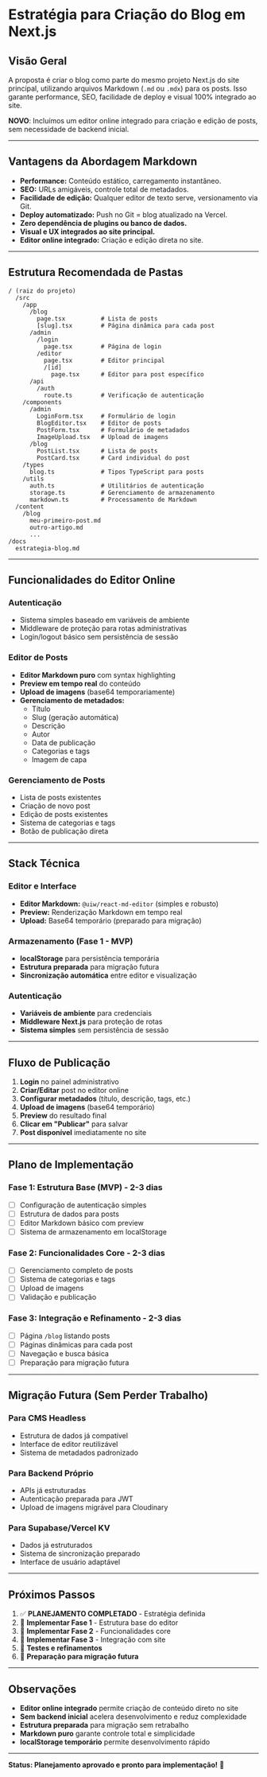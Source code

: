 # Estratégia para Criação do Blog em Next.js

## Visão Geral

A proposta é criar o blog como parte do mesmo projeto Next.js do site principal, utilizando arquivos Markdown (`.md` ou `.mdx`) para os posts. Isso garante performance, SEO, facilidade de deploy e visual 100% integrado ao site.

**NOVO**: Incluímos um editor online integrado para criação e edição de posts, sem necessidade de backend inicial.

---

## Vantagens da Abordagem Markdown
- **Performance:** Conteúdo estático, carregamento instantâneo.
- **SEO:** URLs amigáveis, controle total de metadados.
- **Facilidade de edição:** Qualquer editor de texto serve, versionamento via Git.
- **Deploy automatizado:** Push no Git = blog atualizado na Vercel.
- **Zero dependência de plugins ou banco de dados.**
- **Visual e UX integrados ao site principal.**
- **Editor online integrado:** Criação e edição direta no site.

---

## Estrutura Recomendada de Pastas

```
/ (raiz do projeto)
  /src
    /app
      /blog
        page.tsx          # Lista de posts
        [slug].tsx        # Página dinâmica para cada post
      /admin
        /login
          page.tsx        # Página de login
        /editor
          page.tsx        # Editor principal
          /[id]
            page.tsx      # Editor para post específico
      /api
        /auth
          route.ts        # Verificação de autenticação
    /components
      /admin
        LoginForm.tsx     # Formulário de login
        BlogEditor.tsx    # Editor de posts
        PostForm.tsx      # Formulário de metadados
        ImageUpload.tsx   # Upload de imagens
      /blog
        PostList.tsx      # Lista de posts
        PostCard.tsx      # Card individual do post
    /types
      blog.ts             # Tipos TypeScript para posts
    /utils
      auth.ts             # Utilitários de autenticação
      storage.ts          # Gerenciamento de armazenamento
      markdown.ts         # Processamento de Markdown
  /content
    /blog
      meu-primeiro-post.md
      outro-artigo.md
      ...
/docs
  estrategia-blog.md
```

---

## Funcionalidades do Editor Online

### Autenticação
- Sistema simples baseado em variáveis de ambiente
- Middleware de proteção para rotas administrativas
- Login/logout básico sem persistência de sessão

### Editor de Posts
- **Editor Markdown puro** com syntax highlighting
- **Preview em tempo real** do conteúdo
- **Upload de imagens** (base64 temporariamente)
- **Gerenciamento de metadados:**
  - Título
  - Slug (geração automática)
  - Descrição
  - Autor
  - Data de publicação
  - Categorias e tags
  - Imagem de capa

### Gerenciamento de Posts
- Lista de posts existentes
- Criação de novo post
- Edição de posts existentes
- Sistema de categorias e tags
- Botão de publicação direta

---

## Stack Técnica

### Editor e Interface
- **Editor Markdown:** `@uiw/react-md-editor` (simples e robusto)
- **Preview:** Renderização Markdown em tempo real
- **Upload:** Base64 temporário (preparado para migração)

### Armazenamento (Fase 1 - MVP)
- **localStorage** para persistência temporária
- **Estrutura preparada** para migração futura
- **Sincronização automática** entre editor e visualização

### Autenticação
- **Variáveis de ambiente** para credenciais
- **Middleware Next.js** para proteção de rotas
- **Sistema simples** sem persistência de sessão

---

## Fluxo de Publicação
1. **Login** no painel administrativo
2. **Criar/Editar** post no editor online
3. **Configurar metadados** (título, descrição, tags, etc.)
4. **Upload de imagens** (base64 temporário)
5. **Preview** do resultado final
6. **Clicar em "Publicar"** para salvar
7. **Post disponível** imediatamente no site

---

## Plano de Implementação

### Fase 1: Estrutura Base (MVP) - 2-3 dias
- [ ] Configuração de autenticação simples
- [ ] Estrutura de dados para posts
- [ ] Editor Markdown básico com preview
- [ ] Sistema de armazenamento em localStorage

### Fase 2: Funcionalidades Core - 2-3 dias
- [ ] Gerenciamento completo de posts
- [ ] Sistema de categorias e tags
- [ ] Upload de imagens
- [ ] Validação e publicação

### Fase 3: Integração e Refinamento - 2-3 dias
- [ ] Página `/blog` listando posts
- [ ] Páginas dinâmicas para cada post
- [ ] Navegação e busca básica
- [ ] Preparação para migração futura

---

## Migração Futura (Sem Perder Trabalho)

### Para CMS Headless
- Estrutura de dados já compatível
- Interface de editor reutilizável
- Sistema de metadados padronizado

### Para Backend Próprio
- APIs já estruturadas
- Autenticação preparada para JWT
- Upload de imagens migrável para Cloudinary

### Para Supabase/Vercel KV
- Dados já estruturados
- Sistema de sincronização preparado
- Interface de usuário adaptável

---

## Próximos Passos
1. ✅ **PLANEJAMENTO COMPLETADO** - Estratégia definida
2. 🔄 **Implementar Fase 1** - Estrutura base do editor
3. 🔄 **Implementar Fase 2** - Funcionalidades core
4. 🔄 **Implementar Fase 3** - Integração com site
5. 🔄 **Testes e refinamentos**
6. 🔄 **Preparação para migração futura**

---

## Observações
- **Editor online integrado** permite criação de conteúdo direto no site
- **Sem backend inicial** acelera desenvolvimento e reduz complexidade
- **Estrutura preparada** para migração sem retrabalho
- **Markdown puro** garante controle total e simplicidade
- **localStorage temporário** permite desenvolvimento rápido

---

**Status: Planejamento aprovado e pronto para implementação!** 🚀 
